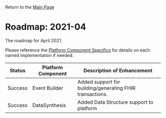 Return to the <a href="https://project-herophilus.github.io/Project-Herophilus-Assets/" target="_blank">Main Page</a>

# Roadmap: 2021-04
The roadmap for April 2021.

Please reference the [Platform Component Specifics](../Design/PlatformComponents.md) for details on each named implementation if needed.

| Status | Platform Component   | Description of Enhancement|
|---|---|---|
|Success|Event Builder|Added support for building/generating FHIR transactions.|
|Success|DataSynthesis|Added Data Structure support to platform|

